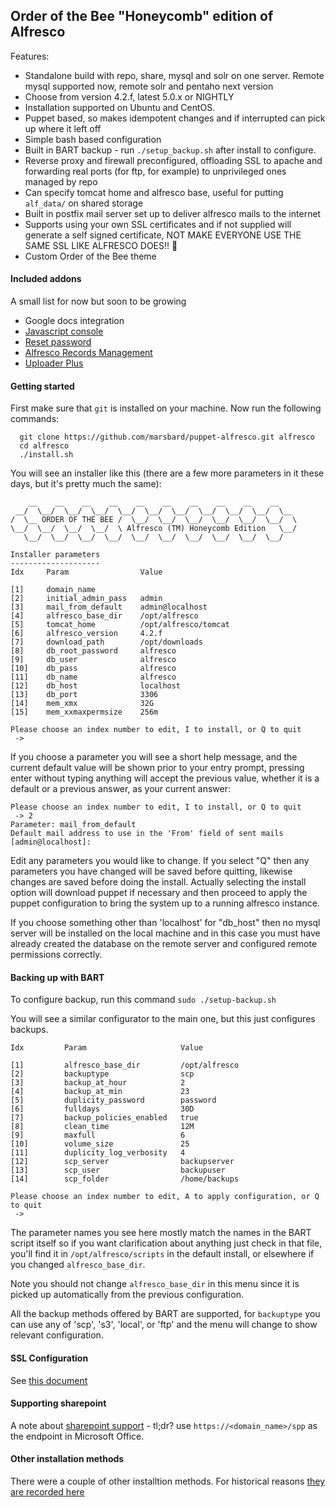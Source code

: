 ## Order of the Bee "Honeycomb" edition of Alfresco

Features:
* Standalone build with repo, share, mysql and solr on one server. Remote mysql supported now, remote solr and pentaho next version
* Choose from version 4.2.f, latest 5.0.x or NIGHTLY
* Installation supported on Ubuntu and CentOS. 
* Puppet based, so makes idempotent changes and if interrupted can pick up where it left off
* Simple bash based configuration
* Built in BART backup - run `./setup_backup.sh` after install to configure.
* Reverse proxy and firewall preconfigured, offloading SSL to apache and forwarding real ports (for ftp, for example) to unprivileged ones managed by repo
* Can specify tomcat home and alfresco base, useful for putting `alf_data/` on shared storage
* Built in postfix mail server set up to deliver alfresco mails to the internet
* Supports using your own SSL certificates and if not supplied will generate a self signed certificate, NOT MAKE EVERYONE USE THE SAME SSL LIKE ALFRESCO DOES!! :facepalm:
* Custom Order of the Bee theme

#### <a name='included-addons'></a>Included addons
A small list for now but soon to be growing
* Google docs integration
* [Javascript console](https://addons.alfresco.com/addons/javascript-console)
* [Reset password](https://addons.alfresco.com/addons/reset-password-dialog)
* [Alfresco Records Management](https://www.alfresco.com/products/records-management)
* [Uploader Plus](https://addons.alfresco.com/addons/uploader-plus)


#### <a name='getting-started'></a>Getting started

First make sure that `git` is installed on your machine. Now run the following commands:

```
  git clone https://github.com/marsbard/puppet-alfresco.git alfresco
  cd alfresco
  ./install.sh
```

You will see an installer like this (there are a few more parameters in it these days, but it's pretty much the same):

	    __    __    __    __    __    __    __    __    __    __
	 __/  \__/  \__/  \__/  \__/  \__/  \__/  \__/  \__/  \__/  \__
	/  \__ ORDER OF THE BEE /  \__/  \__/  \__/  \__/  \__/  \__/  \
	\__/  \__/  \__/  \__/  \ Alfresco (TM) Honeycomb Edition   \__/
	   \__/  \__/  \__/  \__/  \__/  \__/  \__/  \__/  \__/  \__/  

	Installer parameters
	--------------------
	Idx     Param                Value

	[1]     domain_name
	[2]     initial_admin_pass   admin
	[3]     mail_from_default    admin@localhost
	[4]     alfresco_base_dir    /opt/alfresco
	[5]     tomcat_home          /opt/alfresco/tomcat
	[6]     alfresco_version     4.2.f
	[7]     download_path        /opt/downloads
	[8]     db_root_password     alfresco
	[9]     db_user              alfresco
	[10]    db_pass              alfresco
	[11]    db_name              alfresco
	[12]    db_host              localhost
	[13]    db_port              3306
	[14]    mem_xmx              32G
	[15]    mem_xxmaxpermsize    256m

	Please choose an index number to edit, I to install, or Q to quit
	 ->


If you choose a parameter you will see a short help message, and the current default value will be shown prior to your entry prompt, pressing enter without typing anything will accept the previous value, whether it is a default or a previous answer, as your current answer:

	Please choose an index number to edit, I to install, or Q to quit
	 -> 2
	Parameter: mail_from_default
	Default mail address to use in the 'From' field of sent mails
	[admin@localhost]: 

Edit any parameters you would like to change. If you select "Q" then any parameters you have changed will be saved before quitting, likewise changes are saved before doing the install. Actually selecting the install option will download puppet if necessary and then proceed to apply the puppet configuration to bring the system up to a running alfresco instance.

If you choose something other than 'localhost' for "db_host" then no mysql server will be installed on the local machine and in this case you must have already created the database on the remote server and configured remote permissions correctly.




#### <a name='backup'></a>Backing up with BART

To configure backup, run this command `sudo ./setup-backup.sh`

You will see a similar configurator to the main one, but this just configures backups.

```
Idx			Param                     Value

[1]			alfresco_base_dir         /opt/alfresco
[2]			backuptype                scp
[3]			backup_at_hour            2
[4]			backup_at_min             23
[5]			duplicity_password        password
[6]			fulldays                  30D
[7]			backup_policies_enabled   true
[8]			clean_time                12M
[9]			maxfull                   6
[10]		volume_size               25
[11]		duplicity_log_verbosity   4
[12]		scp_server                backupserver
[13]		scp_user                  backupuser
[14]		scp_folder                /home/backups

Please choose an index number to edit, A to apply configuration, or Q to quit
 -> 
```
The parameter names you see here mostly match the names in the BART script itself so if you want clarification about anything just check in that file, you'll
find it in `/opt/alfresco/scripts` in the default install, or elsewhere if you changed `alfresco_base_dir`.

Note you should not change `alfresco_base_dir` in this menu since it is picked up automatically from the previous configuration. 

All the backup methods offered by BART are supported, for `backuptype` you can use any of 'scp', 's3', 'local', or 'ftp' and the menu will change to show relevant configuration.


#### <a name='ssl'></a>SSL Configuration

See [this document](docs/ssl.md)


#### <a name='sharepoint'></a>Supporting sharepoint

A note about [sharepoint support](docs/sharepoint.md) - tl;dr? use `https://<domain_name>/spp` as the endpoint in Microsoft Office.


#### <a name='installation-methods'></a>Other installation methods

There were a couple of other installtion methods. For historical reasons [they are recorded here](docs/other-install.md)

